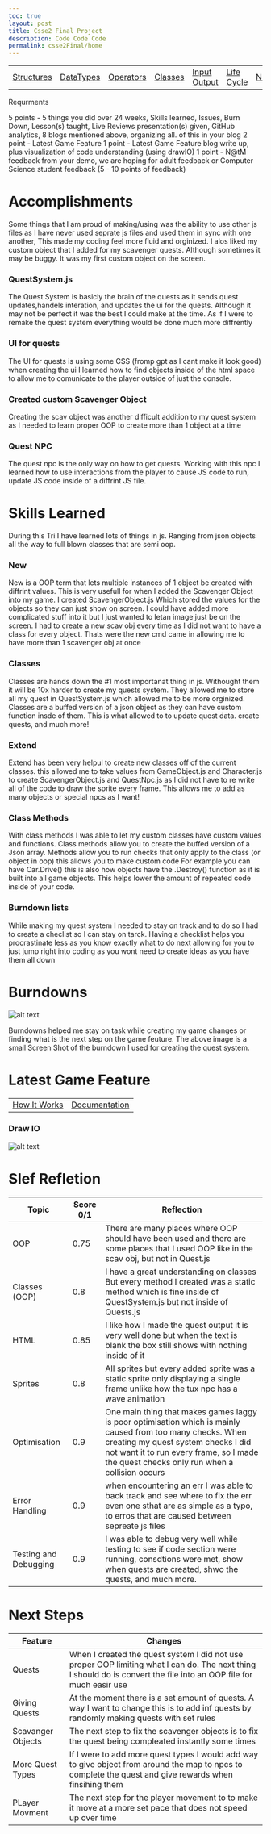 ```yaml
---
toc: true
layout: post
title: Csse2 Final Project
description: Code Code Code
permalink: csse2Final/home
---
```


<html>
<table>
    <tr>
        <td><a href="{{site.baseurl}}/cssefinaltri2/controlStructures">Structures</a></td>
        <td><a href="{{site.baseurl}}/cssefinaltri2/datatypes">DataTypes</a></td>
        <td><a href="{{site.baseurl}}/cssefinaltri2/operators">Operators</a></td>
        <td><a href="{{site.baseurl}}/cssefinaltri2/classes">Classes</a></td>
        <td><a href="{{site.baseurl}}/cssefinaltri2/inputoutput">Input Output</a></td>
        <td><a href="{{site.baseurl}}/cssefinaltri2/lifecycle">Life Cycle</a></td>
        <td><a href="{{site.baseurl}}/cssefinaltri2/nightAtTheMuseum">N@tM</a></td>
    </tr>
</table>
</html>

Requrments

5 points - 5 things you did over 24 weeks, Skills learned, Issues, Burn Down, Lesson(s) taught, Live Reviews presentation(s) given, GitHub analytics, 8 blogs mentioned above, organizing all. of this in your blog
2 point - Latest Game Feature
1 point - Latest Game Feature blog write up, plus visualization of code understanding (using drawIO)
1 point -  N@tM feedback from your demo, we are hoping for adult feedback or Computer Science student feedback (5 - 10 points of feedback)



# Accomplishments

Some things that I am proud of making/using was the ability to use other js files as I have never used seprate js files and used them in sync with one another, This made my coding feel more fluid and orginized. I alos liked my custom object that I added for my scavenger quests. Although sometimes it may be buggy. It was my first custom object on the screen. 

### QuestSystem.js
The Quest System is basicly the brain of the quests as it sends quest updates,handels interation, and updates the ui for the quests. Although it may not be perfect it was the best I could make at the time. As if I were to remake the quest system everything would be done much more diffrently

### UI for quests
The UI for quests is using some CSS (fromp gpt as I cant make it look good) when creating the ui I learned how to find objects inside of the html space to allow me to comunicate to the player outside of just the console.

### Created custom Scavenger Object
Creating the scav object was another difficult addition to my quest system as I needed to learn proper OOP to create more than 1 object at a time

### Quest NPC
The quest npc is the only way on how to get quests. Working with this npc I learned how to use interactions from the player to cause JS code to run, update JS code inside of a diffrint JS file.


# Skills Learned

During this Tri I have learned lots of things in js. Ranging from json objects all the way to full blown classes that are semi oop.

### New
New is a OOP term that lets multiple instances of 1 object be created with diffrint values. This is very usefull for when I added the Scavenger Object into my game. I created ScavengerObject.js Which stored the values for the objects so they can just show on screen. I could have added more complicated stuff into it but I just wanted to letan image just be on the screen. I had to create a new scav obj every time as I did not want to have a class for every object. Thats were the new cmd came in allowing me to have more than 1 scavenger obj at once

### Classes

Classes are hands down the #1 most importanat thing in js. Withought them it will be 10x harder to create my quests system. They allowed me to store all my quest in QuestSystem.js which allowed me to be more orginized. Classes are a buffed version of a json object as they can have custom function insde of them. This is what allowed to to update quest data. create quests, and much more!


### Extend

Extend has been very helpul to create new classes off of the current classes. this allowed me to take values from GameObject.js and Character.js to create ScavengerObject.js and QuestNpc.js as I did not have to re write all of the code to draw the sprite every frame. This allows me to add as many objects or special npcs as I want!


### Class Methods

With class methods I was able to let my custom classes have custom values and functions. Class methods allow you to create the buffed version of a Json array. Methods allow you to run checks that only apply to the class (or object in oop) this allows you to make custom code For example you can have Car.Drive() this is also how objects have the .Destroy() function as it is built into all game objects. This helps lower the amount of repeated code inside of your code.


### Burndown lists

While making my quest system I needed to stay on track and to do so I had to create a checlist so I can stay on tarck. Having a checklist helps you procrastinate less as you know exactly what to do next allowing for you to just jump right into coding as you wont need to create ideas as you have them all down


# Burndowns

![alt text](image.png)

Burndowns helped me stay on task while creating my game changes or finding what is the next step on the game feuture. The above image is a small Screen Shot of the burndown I used for creating the quest system.


# Latest Game Feature
<html>
<table>
    <tr>
        <td><a href="{{site.baseurl}}/adventuregame/howitworks">How It Works</a></td>
        <td><a href="{{site.baseurl}}/adventuregame/documentation">Documentation</a></td>
    </tr>
</table>
</html>

### Draw IO
![alt text](image-1.png)


# Slef Refletion

| Topic             | Score 0/1         | Reflection         |
|-------------------|-------------------|--------------------|
| OOP               | 0.75               | There are many places where OOP should have been used and there are some places that I used OOP like in the scav obj, but not in Quest.js  |
| Classes (OOP)     | 0.8               | I have a great understanding on classes But every method I created was a static method which is fine inside of QuestSystem.js but not inside of Quests.js |
| HTML              | 0.85              | I like how I made the quest output it is very well done but when the text is blank the box still shows with nothing inside of it  |
| Sprites           | 0.8               | All sprites but every added sprite was a static sprite only displaying a single frame unlike how the tux npc has a wave animation  |
| Optimisation      | 0.9               | One main thing that makes games laggy is poor optimisation which is mainly caused from too many checks. When creating my quest system checks I did not want it to run every frame, so I made the quest checks only run when a collision occurs |
| Error Handling    | 0.9      | when encountering an err I was able to back track and see where to fix the err even one sthat are as simple as a typo, to erros that are caused between sepreate js files  |
| Testing and Debugging      | 0.9     | I was able to debug very well while testing to see if code section were running, consdtions were met, show when quests are created, shwo the quests, and much more. |


# Next Steps

| Feature            | Changes                |
|--------------------|------------------------|
| Quests         | When I created the quest system I did not use proper OOP limiting what I can do. The next thing I should do is convert the file into an OOP file for much easir use  |
| Giving Quests          | At the moment there is a set amount of quests. A way I want to change this is to add inf quests by randomly making quests with set rules  |
| Scavanger Objects          | The next step to fix the scavenger objects is to fix the quest being compleated instantly some times |
| More Quest Types          | If I were to add more quest types I would add way to give object from around the map to npcs to complete the quest and give rewards when finsihing them  |
| PLayer Movment          | The next step for the player movement to to make it move at a more set pace that does not speed up over time  |
